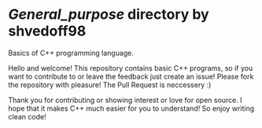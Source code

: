 # _General_purpose_ directory by shvedoff98
Basics of C++ programming language.

Hello and welcome! This repository contains basic C++ programs, so if you want to contribute to or leave the feedback just create an issue! Please fork the repository with pleasure! The Pull Request is neccessery :)

Thank you for contributing or showing interest or love for open source. I hope that it makes C++ much easier for you to understand! So enjoy writing clean code!
